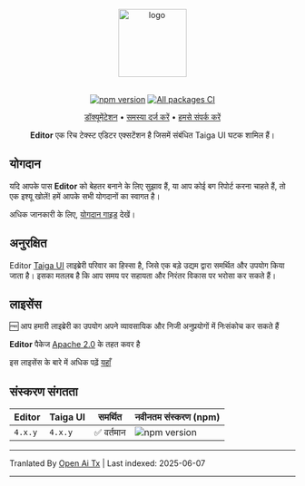 <br />

<div align="center">
    <img src="https://raw.githubusercontent.com/taiga-family/editor/main/projects/demo/src/assets/icons/logo.svg" alt="logo" height="120px">
</div>

<br />

<div align="center">

[![npm version](https://img.shields.io/npm/v/@taiga-ui/editor.svg)](https://npmjs.com/package/@taiga-ui/editor)
[![All packages CI](https://github.com/taiga-family/editor/actions/workflows/build.yml/badge.svg?branch=main)](https://github.com/taiga-family/editor/actions/workflows/build.yml)

</div>

<p align="center">
    <a href="https://taiga-family.github.io/editor">डॉक्यूमेंटेशन</a> •
    <a href="https://github.com/taiga-family/editor/issues/new/choose">समस्या दर्ज करें</a> •
    <a href="https://t.me/taiga_ui">हमसे संपर्क करें</a>
</p>

<p align="center">
    <b>Editor</b> एक रिच टेक्स्ट एडिटर एक्सटेंशन है जिसमें संबंधित Taiga UI घटक शामिल हैं।
</p>

## योगदान

यदि आपके पास **Editor** को बेहतर बनाने के लिए सुझाव हैं, या आप कोई बग रिपोर्ट करना चाहते हैं, तो एक इश्यू खोलें! हमें आपके सभी योगदानों का स्वागत है।

अधिक जानकारी के लिए, [योगदान गाइड](https://raw.githubusercontent.com/taiga-family/editor/main/CONTRIBUTING.md) देखें।

## अनुरक्षित

Editor [Taiga UI](https://github.com/taiga-family/taiga-ui) लाइब्रेरी परिवार का हिस्सा है, जिसे एक बड़े उद्यम द्वारा समर्थित और उपयोग किया जाता है। इसका मतलब है कि आप समय पर सहायता और निरंतर विकास पर भरोसा कर सकते हैं।

## लाइसेंस

🆓 आप हमारी लाइब्रेरी का उपयोग अपने व्यावसायिक और निजी अनुप्रयोगों में निःसंकोच कर सकते हैं

**Editor** पैकेज [Apache 2.0](https://raw.githubusercontent.com/taiga-family/editor/main/LICENSE) के तहत कवर है

इस लाइसेंस के बारे में अधिक पढ़ें [यहाँ](https://choosealicense.com/licenses/apache-2.0/)

## संस्करण संगतता

| Editor  | Taiga UI | समर्थित    | नवीनतम संस्करण (npm)                                                                               |
| ------- | -------- | ---------- | --------------------------------------------------------------------------------------------------- |
| `4.x.y` | `4.x.y`  | ✅ वर्तमान | ![npm version](https://img.shields.io/npm/v/@taiga-ui/editor?label=%40taiga-ui%2Feditor%20~%20v4)  |

---

Tranlated By [Open Ai Tx](https://github.com/OpenAiTx/OpenAiTx) | Last indexed: 2025-06-07

---